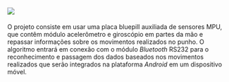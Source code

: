 ![](https://i.imgur.com/EOdQe06.png)
=============
O projeto consiste em usar uma placa bluepill auxiliada de sensores MPU, que contêm módulo acelerômetro e giroscópio em partes da mão e repassar informações sobre os movimentos realizados no punho. O algoritmo entrará em conexão com o módulo *Bluetooth* RS232 para o reconhecimento e passagem dos dados baseados nos movimentos realizados que serão integrados na plataforma *Android* em um dispositivo móvel.
